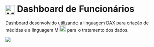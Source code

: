 #  <img align="center" alt="Miliotte-PowerBI" height="30" width="30" src="https://github.com/microsoft/PowerBI-Icons/blob/main/PNG/Power-BI.png"> Dashboard de Funcionários

Dashboard desenvolvido utilizando a linguagem DAX para criação de médidas e a linguagem M <img height="20" width="20" src="https://github.com/microsoft/PowerBI-Icons/blob/main/SVG/Power-Query-Colored.svg">  para o tratamento dos dados.
<p>
<img align="center" src="https://user-images.githubusercontent.com/62629414/197346042-857b54d2-b3e0-4ac9-ad10-de93b6993b5e.gif">


